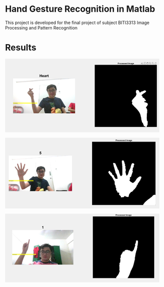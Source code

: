 # Hand Gesture Recognition in Matlab
This project is developed for the final project of subject BITI3313 Image Processing and Pattern Recognition

# Results

![output.jpg](assets/output1.png)

![output.jpg](assets/output2.png)

![output.jpg](assets/output3.jpg)
